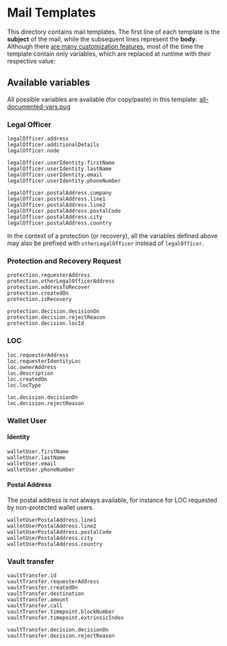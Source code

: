 # Mail Templates
This directory contains mail templates. The first line of each template is the **subject** of the mail, while the
subsequent lines represent the **body**.
Although there [are many customization features](https://pugjs.org/), most of the time the template
contain only variables, which are replaced at runtime with their respective value:

## Available variables

All possible variables are available (for copy/paste) in this template: [all-documented-vars.pug](all-documented-vars.pug)

### Legal Officer
    legalOfficer.address
    legalOfficer.additionalDetails
    legalOfficer.node

    legalOfficer.userIdentity.firstName
    legalOfficer.userIdentity.lastName
    legalOfficer.userIdentity.email
    legalOfficer.userIdentity.phoneNumber

    legalOfficer.postalAddress.company
    legalOfficer.postalAddress.line1
    legalOfficer.postalAddress.line2
    legalOfficer.postalAddress.postalCode
    legalOfficer.postalAddress.city
    legalOfficer.postalAddress.country

In the context of a protection (or recovery), all the variables defined above may also be prefixed with
`otherLegalOfficer` instead of `legalOfficer`. 

### Protection and Recovery Request
    protection.requesterAddress
    protection.otherLegalOfficerAddress
    protection.addressToRecover
    protection.createdOn
    protection.isRecovery

    protection.decision.decisionOn
    protection.decision.rejectReason
    protection.decision.locId

### LOC
    loc.requesterAddress
    loc.requesterIdentityLoc
    loc.ownerAddress
    loc.description
    loc.createdOn
    loc.locType

    loc.decision.decisionOn
    loc.decision.rejectReason

### Wallet User
#### Identity
    walletUser.firstName
    walletUser.lastName
    walletUser.email
    walletUser.phoneNumber

#### Postal Address
The postal address is not always available, for instance for LOC requested by non-protected wallet users.

    walletUserPostalAddress.line1
    walletUserPostalAddress.line2
    walletUserPostalAddress.postalCode
    walletUserPostalAddress.city
    walletUserPostalAddress.country

### Vault transfer
    vaultTransfer.id
    vaultTransfer.requesterAddress
    vaultTransfer.createdOn
    vaultTransfer.destination
    vaultTransfer.amount
    vaultTransfer.call
    vaultTransfer.timepoint.blockNumber
    vaultTransfer.timepoint.extrinsicIndex

    vaultTransfer.decision.decisionOn
    vaultTransfer.decision.rejectReason
